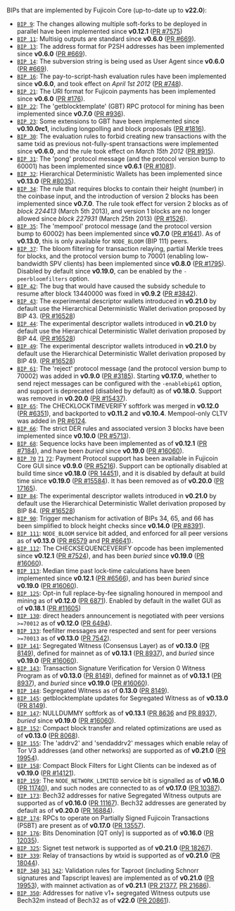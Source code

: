 BIPs that are implemented by Fujicoin Core (up-to-date up to **v22.0**):

* [`BIP 9`](https://github.com/fujicoin/bips/blob/master/bip-0009.mediawiki): The changes allowing multiple soft-forks to be deployed in parallel have been implemented since **v0.12.1**  ([PR #7575](https://github.com/fujicoin/fujicoin/pull/7575))
* [`BIP 11`](https://github.com/fujicoin/bips/blob/master/bip-0011.mediawiki): Multisig outputs are standard since **v0.6.0** ([PR #669](https://github.com/fujicoin/fujicoin/pull/669)).
* [`BIP 13`](https://github.com/fujicoin/bips/blob/master/bip-0013.mediawiki): The address format for P2SH addresses has been implemented since **v0.6.0** ([PR #669](https://github.com/fujicoin/fujicoin/pull/669)).
* [`BIP 14`](https://github.com/fujicoin/bips/blob/master/bip-0014.mediawiki): The subversion string is being used as User Agent since **v0.6.0** ([PR #669](https://github.com/fujicoin/fujicoin/pull/669)).
* [`BIP 16`](https://github.com/fujicoin/bips/blob/master/bip-0016.mediawiki): The pay-to-script-hash evaluation rules have been implemented since **v0.6.0**, and took effect on *April 1st 2012* ([PR #748](https://github.com/fujicoin/fujicoin/pull/748)).
* [`BIP 21`](https://github.com/fujicoin/bips/blob/master/bip-0021.mediawiki): The URI format for Fujicoin payments has been implemented since **v0.6.0** ([PR #176](https://github.com/fujicoin/fujicoin/pull/176)).
* [`BIP 22`](https://github.com/fujicoin/bips/blob/master/bip-0022.mediawiki): The 'getblocktemplate' (GBT) RPC protocol for mining has been implemented since **v0.7.0** ([PR #936](https://github.com/fujicoin/fujicoin/pull/936)).
* [`BIP 23`](https://github.com/fujicoin/bips/blob/master/bip-0023.mediawiki): Some extensions to GBT have been implemented since **v0.10.0rc1**, including longpolling and block proposals ([PR #1816](https://github.com/fujicoin/fujicoin/pull/1816)).
* [`BIP 30`](https://github.com/fujicoin/bips/blob/master/bip-0030.mediawiki): The evaluation rules to forbid creating new transactions with the same txid as previous not-fully-spent transactions were implemented since **v0.6.0**, and the rule took effect on *March 15th 2012* ([PR #915](https://github.com/fujicoin/fujicoin/pull/915)).
* [`BIP 31`](https://github.com/fujicoin/bips/blob/master/bip-0031.mediawiki): The 'pong' protocol message (and the protocol version bump to 60001) has been implemented since **v0.6.1** ([PR #1081](https://github.com/fujicoin/fujicoin/pull/1081)).
* [`BIP 32`](https://github.com/fujicoin/bips/blob/master/bip-0032.mediawiki): Hierarchical Deterministic Wallets has been implemented since **v0.13.0** ([PR #8035](https://github.com/fujicoin/fujicoin/pull/8035)).
* [`BIP 34`](https://github.com/fujicoin/bips/blob/master/bip-0034.mediawiki): The rule that requires blocks to contain their height (number) in the coinbase input, and the introduction of version 2 blocks has been implemented since **v0.7.0**. The rule took effect for version 2 blocks as of *block 224413* (March 5th 2013), and version 1 blocks are no longer allowed since *block 227931* (March 25th 2013) ([PR #1526](https://github.com/fujicoin/fujicoin/pull/1526)).
* [`BIP 35`](https://github.com/fujicoin/bips/blob/master/bip-0035.mediawiki): The 'mempool' protocol message (and the protocol version bump to 60002) has been implemented since **v0.7.0** ([PR #1641](https://github.com/fujicoin/fujicoin/pull/1641)). As of **v0.13.0**, this is only available for `NODE_BLOOM` (BIP 111) peers.
* [`BIP 37`](https://github.com/fujicoin/bips/blob/master/bip-0037.mediawiki): The bloom filtering for transaction relaying, partial Merkle trees for blocks, and the protocol version bump to 70001 (enabling low-bandwidth SPV clients) has been implemented since **v0.8.0** ([PR #1795](https://github.com/fujicoin/fujicoin/pull/1795)). Disabled by default since **v0.19.0**, can be enabled by the `-peerbloomfilters` option.
* [`BIP 42`](https://github.com/fujicoin/bips/blob/master/bip-0042.mediawiki): The bug that would have caused the subsidy schedule to resume after block 13440000 was fixed in **v0.9.2** ([PR #3842](https://github.com/fujicoin/fujicoin/pull/3842)).
* [`BIP 43`](https://github.com/fujicoin/bips/blob/master/bip-0043.mediawiki): The experimental descriptor wallets introduced in **v0.21.0** by default use the Hierarchical Deterministic Wallet derivation proposed by BIP 43. ([PR #16528](https://github.com/fujicoin/fujicoin/pull/16528))
* [`BIP 44`](https://github.com/fujicoin/bips/blob/master/bip-0044.mediawiki): The experimental descriptor wallets introduced in **v0.21.0** by default use the Hierarchical Deterministic Wallet derivation proposed by BIP 44. ([PR #16528](https://github.com/fujicoin/fujicoin/pull/16528))
* [`BIP 49`](https://github.com/fujicoin/bips/blob/master/bip-0049.mediawiki): The experimental descriptor wallets introduced in **v0.21.0** by default use the Hierarchical Deterministic Wallet derivation proposed by BIP 49. ([PR #16528](https://github.com/fujicoin/fujicoin/pull/16528))
* [`BIP 61`](https://github.com/fujicoin/bips/blob/master/bip-0061.mediawiki): The 'reject' protocol message (and the protocol version bump to 70002) was added in **v0.9.0** ([PR #3185](https://github.com/fujicoin/fujicoin/pull/3185)). Starting **v0.17.0**, whether to send reject messages can be configured with the `-enablebip61` option, and support is deprecated (disabled by default) as of **v0.18.0**. Support was removed in **v0.20.0** ([PR #15437](https://github.com/fujicoin/fujicoin/pull/15437)).
* [`BIP 65`](https://github.com/fujicoin/bips/blob/master/bip-0065.mediawiki): The CHECKLOCKTIMEVERIFY softfork was merged in **v0.12.0** ([PR #6351](https://github.com/fujicoin/fujicoin/pull/6351)), and backported to **v0.11.2** and **v0.10.4**. Mempool-only CLTV was added in [PR #6124](https://github.com/fujicoin/fujicoin/pull/6124).
* [`BIP 66`](https://github.com/fujicoin/bips/blob/master/bip-0066.mediawiki): The strict DER rules and associated version 3 blocks have been implemented since **v0.10.0** ([PR #5713](https://github.com/fujicoin/fujicoin/pull/5713)).
* [`BIP 68`](https://github.com/fujicoin/bips/blob/master/bip-0068.mediawiki): Sequence locks have been implemented as of **v0.12.1**  ([PR #7184](https://github.com/fujicoin/fujicoin/pull/7184)), and have been *buried* since **v0.19.0** ([PR #16060](https://github.com/fujicoin/fujicoin/pull/16060)).
* [`BIP 70`](https://github.com/fujicoin/bips/blob/master/bip-0070.mediawiki) [`71`](https://github.com/fujicoin/bips/blob/master/bip-0071.mediawiki) [`72`](https://github.com/fujicoin/bips/blob/master/bip-0072.mediawiki):
  Payment Protocol support has been available in Fujicoin Core GUI since **v0.9.0** ([PR #5216](https://github.com/fujicoin/fujicoin/pull/5216)).
  Support can be optionally disabled at build time since **v0.18.0** ([PR 14451](https://github.com/fujicoin/fujicoin/pull/14451)),
  and it is disabled by default at build time since **v0.19.0** ([PR #15584](https://github.com/fujicoin/fujicoin/pull/15584)).
  It has been removed as of **v0.20.0** ([PR 17165](https://github.com/fujicoin/fujicoin/pull/17165)).
* [`BIP 84`](https://github.com/fujicoin/bips/blob/master/bip-0084.mediawiki): The experimental descriptor wallets introduced in **v0.21.0** by default use the Hierarchical Deterministic Wallet derivation proposed by BIP 84. ([PR #16528](https://github.com/fujicoin/fujicoin/pull/16528))
* [`BIP 90`](https://github.com/fujicoin/bips/blob/master/bip-0090.mediawiki): Trigger mechanism for activation of BIPs 34, 65, and 66 has been simplified to block height checks since **v0.14.0** ([PR #8391](https://github.com/fujicoin/fujicoin/pull/8391)).
* [`BIP 111`](https://github.com/fujicoin/bips/blob/master/bip-0111.mediawiki): `NODE_BLOOM` service bit added, and enforced for all peer versions as of **v0.13.0** ([PR #6579](https://github.com/fujicoin/fujicoin/pull/6579) and [PR #6641](https://github.com/fujicoin/fujicoin/pull/6641)).
* [`BIP 112`](https://github.com/fujicoin/bips/blob/master/bip-0112.mediawiki): The CHECKSEQUENCEVERIFY opcode has been implemented since **v0.12.1** ([PR #7524](https://github.com/fujicoin/fujicoin/pull/7524)), and has been *buried* since **v0.19.0** ([PR #16060](https://github.com/fujicoin/fujicoin/pull/16060)).
* [`BIP 113`](https://github.com/fujicoin/bips/blob/master/bip-0113.mediawiki): Median time past lock-time calculations have been implemented since **v0.12.1** ([PR #6566](https://github.com/fujicoin/fujicoin/pull/6566)), and has been *buried* since **v0.19.0** ([PR #16060](https://github.com/fujicoin/fujicoin/pull/16060)).
* [`BIP 125`](https://github.com/fujicoin/bips/blob/master/bip-0125.mediawiki): Opt-in full replace-by-fee signaling honoured in mempool and mining as of **v0.12.0** ([PR 6871](https://github.com/fujicoin/fujicoin/pull/6871)). Enabled by default in the wallet GUI as of **v0.18.1** ([PR #11605](https://github.com/fujicoin/fujicoin/pull/11605))
* [`BIP 130`](https://github.com/fujicoin/bips/blob/master/bip-0130.mediawiki): direct headers announcement is negotiated with peer versions `>=70012` as of **v0.12.0** ([PR 6494](https://github.com/fujicoin/fujicoin/pull/6494)).
* [`BIP 133`](https://github.com/fujicoin/bips/blob/master/bip-0133.mediawiki): feefilter messages are respected and sent for peer versions `>=70013` as of **v0.13.0** ([PR 7542](https://github.com/fujicoin/fujicoin/pull/7542)).
* [`BIP 141`](https://github.com/fujicoin/bips/blob/master/bip-0141.mediawiki): Segregated Witness (Consensus Layer) as of **v0.13.0** ([PR 8149](https://github.com/fujicoin/fujicoin/pull/8149)), defined for mainnet as of **v0.13.1** ([PR 8937](https://github.com/fujicoin/fujicoin/pull/8937)), and *buried* since **v0.19.0** ([PR #16060](https://github.com/fujicoin/fujicoin/pull/16060)).
* [`BIP 143`](https://github.com/fujicoin/bips/blob/master/bip-0143.mediawiki): Transaction Signature Verification for Version 0 Witness Program as of **v0.13.0** ([PR 8149](https://github.com/fujicoin/fujicoin/pull/8149)), defined for mainnet as of **v0.13.1** ([PR 8937](https://github.com/fujicoin/fujicoin/pull/8937)), and *buried* since **v0.19.0** ([PR #16060](https://github.com/fujicoin/fujicoin/pull/16060)).
* [`BIP 144`](https://github.com/fujicoin/bips/blob/master/bip-0144.mediawiki): Segregated Witness as of **0.13.0** ([PR 8149](https://github.com/fujicoin/fujicoin/pull/8149)).
* [`BIP 145`](https://github.com/fujicoin/bips/blob/master/bip-0145.mediawiki): getblocktemplate updates for Segregated Witness as of **v0.13.0** ([PR 8149](https://github.com/fujicoin/fujicoin/pull/8149)).
* [`BIP 147`](https://github.com/fujicoin/bips/blob/master/bip-0147.mediawiki): NULLDUMMY softfork as of **v0.13.1** ([PR 8636](https://github.com/fujicoin/fujicoin/pull/8636) and [PR 8937](https://github.com/fujicoin/fujicoin/pull/8937)), *buried* since **v0.19.0** ([PR #16060](https://github.com/fujicoin/fujicoin/pull/16060)).
* [`BIP 152`](https://github.com/fujicoin/bips/blob/master/bip-0152.mediawiki): Compact block transfer and related optimizations are used as of **v0.13.0** ([PR 8068](https://github.com/fujicoin/fujicoin/pull/8068)).
* [`BIP 155`](https://github.com/fujicoin/bips/blob/master/bip-0155.mediawiki): The 'addrv2' and 'sendaddrv2' messages which enable relay of Tor V3 addresses (and other networks) are supported as of **v0.21.0** ([PR 19954](https://github.com/fujicoin/fujicoin/pull/19954)).
* [`BIP 158`](https://github.com/fujicoin/bips/blob/master/bip-0158.mediawiki): Compact Block Filters for Light Clients can be indexed as of **v0.19.0** ([PR #14121](https://github.com/fujicoin/fujicoin/pull/14121)).
* [`BIP 159`](https://github.com/fujicoin/bips/blob/master/bip-0159.mediawiki): The `NODE_NETWORK_LIMITED` service bit is signalled as of **v0.16.0** ([PR 11740](https://github.com/fujicoin/fujicoin/pull/11740)), and such nodes are connected to as of **v0.17.0** ([PR 10387](https://github.com/fujicoin/fujicoin/pull/10387)).
* [`BIP 173`](https://github.com/fujicoin/bips/blob/master/bip-0173.mediawiki): Bech32 addresses for native Segregated Witness outputs are supported as of **v0.16.0** ([PR 11167](https://github.com/fujicoin/fujicoin/pull/11167)). Bech32 addresses are generated by default as of **v0.20.0** ([PR 16884](https://github.com/fujicoin/fujicoin/pull/16884)).
* [`BIP 174`](https://github.com/fujicoin/bips/blob/master/bip-0174.mediawiki): RPCs to operate on Partially Signed Fujicoin Transactions (PSBT) are present as of **v0.17.0** ([PR 13557](https://github.com/fujicoin/fujicoin/pull/13557)).
* [`BIP 176`](https://github.com/fujicoin/bips/blob/master/bip-0176.mediawiki): Bits Denomination [QT only] is supported as of **v0.16.0** ([PR 12035](https://github.com/fujicoin/fujicoin/pull/12035)).
* [`BIP 325`](https://github.com/fujicoin/bips/blob/master/bip-0325.mediawiki): Signet test network is supported as of **v0.21.0** ([PR 18267](https://github.com/fujicoin/fujicoin/pull/18267)).
* [`BIP 339`](https://github.com/fujicoin/bips/blob/master/bip-0339.mediawiki): Relay of transactions by wtxid is supported as of **v0.21.0** ([PR 18044](https://github.com/fujicoin/fujicoin/pull/18044)).
* [`BIP 340`](https://github.com/fujicoin/bips/blob/master/bip-0340.mediawiki)
  [`341`](https://github.com/fujicoin/bips/blob/master/bip-0341.mediawiki)
  [`342`](https://github.com/fujicoin/bips/blob/master/bip-0342.mediawiki):
  Validation rules for Taproot (including Schnorr signatures and Tapscript
  leaves) are implemented as of **v0.21.0** ([PR 19953](https://github.com/fujicoin/fujicoin/pull/19953)),
  with mainnet activation as of **v0.21.1** ([PR 21377](https://github.com/fujicoin/fujicoin/pull/21377),
  [PR 21686](https://github.com/fujicoin/fujicoin/pull/21686)).
* [`BIP 350`](https://github.com/fujicoin/bips/blob/master/bip-0350.mediawiki): Addresses for native v1+ segregated Witness outputs use Bech32m instead of Bech32 as of **v22.0** ([PR 20861](https://github.com/fujicoin/fujicoin/pull/20861)).
